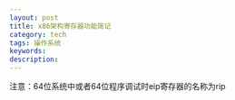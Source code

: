 ```yaml
---
layout: post
title: x86架构寄存器功能简记
category: tech
tags: 操作系统
keywords: 
description: 
---
```


注意：64位系统中或者64位程序调试时eip寄存器的名称为rip
